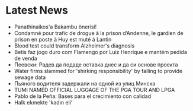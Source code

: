 # Latest News
-  Panathinaikos'a Bakambu önerisi!
-  Condamné pour trafic de drogue à la prison d’Andenne, le gardien de prison en poste à Huy est muté à Lantin
-  Blood test could transform Alzheimer's diagnosis
-  Betis faz jogo duro com Flamengo por Luiz Henrique e mantém pedida de venda
-  Пеевски: Радев да подаде оставка днес и да си основе проекта
-  Water firms slammed for 'shirking responsibility' by failing to provide sewage data
-  Пьяного водителя задержали на одной из улиц Минска
-  TUMI NAMED OFFICIAL LUGGAGE OF THE PGA TOUR AND LPGA
-  Pablo de la Peña: Bases para el crecimiento con calidad
-  Halk ekmekte 'kadın eli'

